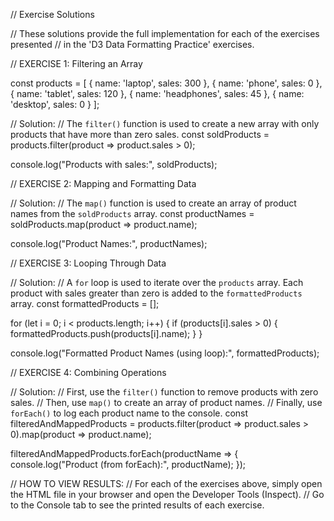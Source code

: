 // Exercise Solutions

// These solutions provide the full implementation for each of the exercises presented
// in the 'D3 Data Formatting Practice' exercises.

// EXERCISE 1: Filtering an Array

const products = [
    { name: 'laptop', sales: 300 },
    { name: 'phone', sales: 0 },
    { name: 'tablet', sales: 120 },
    { name: 'headphones', sales: 45 },
    { name: 'desktop', sales: 0 }
];

// Solution:
// The `filter()` function is used to create a new array with only products that have more than zero sales.
const soldProducts = products.filter(product => product.sales > 0);

console.log("Products with sales:", soldProducts);

// EXERCISE 2: Mapping and Formatting Data

// Solution:
// The `map()` function is used to create an array of product names from the `soldProducts` array.
const productNames = soldProducts.map(product => product.name);

console.log("Product Names:", productNames);

// EXERCISE 3: Looping Through Data

// Solution:
// A `for` loop is used to iterate over the `products` array. Each product with sales greater than zero is added to the `formattedProducts` array.
const formattedProducts = [];

for (let i = 0; i < products.length; i++) {
    if (products[i].sales > 0) {
        formattedProducts.push(products[i].name);
    }
}

console.log("Formatted Product Names (using loop):", formattedProducts);

// EXERCISE 4: Combining Operations

// Solution:
// First, use the `filter()` function to remove products with zero sales.
// Then, use `map()` to create an array of product names.
// Finally, use `forEach()` to log each product name to the console.
const filteredAndMappedProducts = products.filter(product => product.sales > 0).map(product => product.name);

filteredAndMappedProducts.forEach(productName => {
    console.log("Product (from forEach):", productName);
});

// HOW TO VIEW RESULTS:
// For each of the exercises above, simply open the HTML file in your browser and open the Developer Tools (Inspect).
// Go to the Console tab to see the printed results of each exercise.
